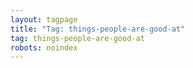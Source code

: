 ```yaml
---
layout: tagpage
title: "Tag: things-people-are-good-at"
tag: things-people-are-good-at
robots: noindex
---
```

